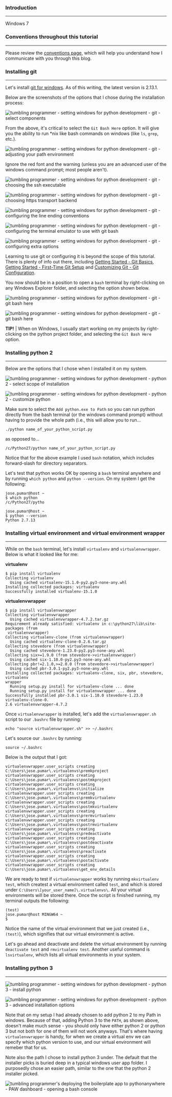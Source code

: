 ### Introduction
_____
Windows 7



### Conventions throughout this tutorial
_____
Please review the [conventions page](http://www.tumblingprogrammer.com/conventions-used-on-tumbling-programmer-dot-com/ "tumbling programmer's conventions page"), which will help you understand how I communicate with you through this blog.


### Installing git
_____
Let's install [git for windows](https://git-scm.com/download/win). As of this writing, the latest version is 2.13.1.

Below are the screenshots of the options that I chose during the installation process:

![ tumbling programmer - setting windows for python development - git - select components ]( https://www.tumblingprogrammer.com/media/2017/06/git-select-components.png " tumbling programmer - setting windows for python development - git - select components ")

From the above, it's critical to select the `Git Bash Here` option.  It will give you the ability to run *nix like bash commands on windows (like `ls`, `grep`, etc.).

![ tumbling programmer - setting windows for python development - git - adjusting your path environment ]( https://www.tumblingprogrammer.com/media/2017/06/git-adjusting-your-path-environment.png " tumbling programmer - setting windows for python development - git - adjusting your path environment ")

Ignore the red font and the warning (unless you are an advanced user of the windows command prompt; most people aren't).

![ tumbling programmer - setting windows for python development - git - choosing the ssh executable ]( https://www.tumblingprogrammer.com/media/2017/06/git-choosing-the-ssh-executable.png " tumbling programmer - setting windows for python development - git - choosing the ssh executable ")

![ tumbling programmer - setting windows for python development - git - choosing https transport backend ]( https://www.tumblingprogrammer.com/media/2017/06/git-choosing-https-transport-backend.png " tumbling programmer - setting windows for python development - git - choosing https transport backend ")

![ tumbling programmer - setting windows for python development - git - configuring the line ending conventions ]( https://www.tumblingprogrammer.com/media/2017/06/git-configuring-the-line-ending-conventions.png " tumbling programmer - setting windows for python development - git - configuring the line ending conventions ")

![ tumbling programmer - setting windows for python development - git - configuring the terminal emulator to use with git bash ]( https://www.tumblingprogrammer.com/media/2017/06/git-configuring-the-terminal-emulator-to-use-with-git-bash.png " tumbling programmer - setting windows for python development - git - configuring the terminal emulator to use with git bash ")

![ tumbling programmer - setting windows for python development - git - configuring extra options ]( https://www.tumblingprogrammer.com/media/2017/06/git-configuring-extra-options.png " tumbling programmer - setting windows for python development - git - configuring extra options ")

Learning to use git or configuring it is beyond the scope of this tutorial.  There is plenty of info out there, including [Getting Started - Git Basics](https://git-scm.com/book/en/v2/Getting-Started-Git-Basics), [Getting Started - First-Time Git Setup](https://git-scm.com/book/en/v2/Getting-Started-First-Time-Git-Setup) and [Customizing Git - Git Configuration](https://git-scm.com/book/en/v2/Customizing-Git-Git-Configuration).

You now should be in a position to open a `bash` terminal by right-clicking on any Windows Explorer folder, and selecting the option shown below.

![ tumbling programmer - setting windows for python development - git - git bash here ]( https://www.tumblingprogrammer.com/media/2017/06/git-git-bash-here.png " tumbling programmer - setting windows for python development - git - git bash here ")

![ tumbling programmer - setting windows for python development - git - git bash here ]( https://www.tumblingprogrammer.com/media/2017/06/git-git-bash-here.png " tumbling programmer - setting windows for python development - git - git bash here ")

**TIP!** | When on Windows, I usually start working on my projects by right-clicking on the python project folder, and selecting the `Git Bash Here` option.  

### Installing python 2
_____


Below are the options that I chose when I installed it on my system.

![ tumbling programmer - setting windows for python development - python 2 - select scope of installation ]( https://www.tumblingprogrammer.com/media/2017/06/python2-select-scope-of-installation.png " tumbling programmer - setting windows for python development - python 2 - select scope of installation ")

![ tumbling programmer - setting windows for python development - python 2 - customize python ]( https://www.tumblingprogrammer.com/media/2017/06/python2-customize-python.png " tumbling programmer - setting windows for python development - python 2 - customize python ")

Make sure to select the `Add python.exe to Path` so you can run python directly from the bash terminal (or the windows command prompt) without having to provide the whole path (i.e., this will allow you to run... 

`./python name_of_your_python_script.py` 

as opposed to...

`/c/Python27/python name_of_your_python_script.py`

Notice that for the above example I used `bash` notation, which includes forward-slash for directory separators.

Let's test that python works OK by opening a `bash` terminal anywhere and by running `which python` and `python --version`.  On my system I get the following:

    jose.pumar@host ~
    $ which python
    /c/Python27/pytho
    
    jose.pumar@host ~
    $ python --version
    Python 2.7.13

### Installing virtual environment and virtual environment wrapper
______
While on the `bash` terminal, let's install `virtualenv` and `virtualenvwrapper`.  Below is what it looked like for me:

**virtualenv**

    $ pip install virtualenv
    Collecting virtualenv
      Using cached virtualenv-15.1.0-py2.py3-none-any.whl
    Installing collected packages: virtualenv
    Successfully installed virtualenv-15.1.0

**virtualenvwrapper**   

    $ pip install virtualenvwrapper
    Collecting virtualenvwrapper
      Using cached virtualenvwrapper-4.7.2.tar.gz
    Requirement already satisfied: virtualenv in c:\python27\lib\site-packages (from
     virtualenvwrapper)
    Collecting virtualenv-clone (from virtualenvwrapper)
      Using cached virtualenv-clone-0.2.6.tar.gz
    Collecting stevedore (from virtualenvwrapper)
      Using cached stevedore-1.23.0-py2.py3-none-any.whl
    Collecting six>=1.9.0 (from stevedore->virtualenvwrapper)
      Using cached six-1.10.0-py2.py3-none-any.whl
    Collecting pbr!=2.1.0,>=2.0.0 (from stevedore->virtualenvwrapper)
      Using cached pbr-3.0.1-py2.py3-none-any.whl
    Installing collected packages: virtualenv-clone, six, pbr, stevedore, virtualenv
    wrapper
      Running setup.py install for virtualenv-clone ... done
      Running setup.py install for virtualenvwrapper ... done
    Successfully installed pbr-3.0.1 six-1.10.0 stevedore-1.23.0 virtualenv-clone-0.
    2.6 virtualenvwrapper-4.7.2
    
Once `virtualenvwrapper` is installed, let's add the `virtualenvwrapper.sh` script to our `.bashrc` file by running:

    echo "source virtualenvwrapper.sh" >> ~/.bashrc
    
Let's source our `.bashrc` by running:

    source ~/.bashrc

Below is the output that I got:

    virtualenvwrapper.user_scripts creating C:\Users\jose.pumar\.virtualenvs\premkproject
    virtualenvwrapper.user_scripts creating C:\Users\jose.pumar\.virtualenvs\postmkproject
    virtualenvwrapper.user_scripts creating C:\Users\jose.pumar\.virtualenvs\initialize
    virtualenvwrapper.user_scripts creating C:\Users\jose.pumar\.virtualenvs\premkvirtualenv
    virtualenvwrapper.user_scripts creating C:\Users\jose.pumar\.virtualenvs\postmkvirtualenv
    virtualenvwrapper.user_scripts creating C:\Users\jose.pumar\.virtualenvs\prermvirtualenv
    virtualenvwrapper.user_scripts creating C:\Users\jose.pumar\.virtualenvs\postrmvirtualenv
    virtualenvwrapper.user_scripts creating C:\Users\jose.pumar\.virtualenvs\predeactivate
    virtualenvwrapper.user_scripts creating C:\Users\jose.pumar\.virtualenvs\postdeactivate
    virtualenvwrapper.user_scripts creating C:\Users\jose.pumar\.virtualenvs\preactivate
    virtualenvwrapper.user_scripts creating C:\Users\jose.pumar\.virtualenvs\postactivate
    virtualenvwrapper.user_scripts creating C:\Users\jose.pumar\.virtualenvs\get_env_details

We are ready to test if `virtualenvwrapper` works by running `mkvirtualenv test`, which createst a virtual environment called `test`, and which is stored under `C:\Users\[your_user_name]\.virtualenvs\`. All your virtual environments will be stored there. Once the script is finished running, my terminal outputs the following:

    (test)
    jose.pumar@host MINGW64 ~
    $

Notice the name of the virtual environment that we just created (i.e., `(test)`), which signifies that our virtual environment is active.

Let's go ahead and deactivate and delete the virtual environment by running `deactivate test` and `rmvirtualenv test`.  Another useful command is `lsvirtualenv`, which lists all virtual environments in your system.

### Installing python 3
_____

![ tumbling programmer - setting windows for python development - python 3 - install python ]( https://www.tumblingprogrammer.com/media/2017/06/python3-install-python.png " tumbling programmer - setting windows for python development - python 3 - install python ")

![ tumbling programmer - setting windows for python development - python 3 - advanced installation options ]( https://www.tumblingprogrammer.com/media/2017/06/python3-advanced-installation-options.png " tumbling programmer - setting windows for python development - python 3 - advanced installation options ")

Note that on my setup I had already chosen to add python 2 to my Path in windows.  Because of that, adding Python 3 to the `PATH`, as shown above, doesn't make much sense - you should only have either python 2 or python 3 but not both for one of them will not work anyways.  That's where having `virtualenvwrapper` is handy, for when we create a virtual env we can specify which python version to use, and our virtual environment will remeber that for us.

Note also the path I chose to install python 3 under.  The default that the installer picks is buried deep in a typical windows user app folder.  I purposedly chose an easier path, similar to the one that the python 2 installer picked.









![ tumbling programmer's deploying the boilerplate app to pythonanywhere - PAW dashboard - opening a bash console ]( https://www.tumblingprogrammer.com/media/2017/06/pythonanywhere-opening-a-bash-console.png " tumbling programmer's deploying the boilerplate app to pythonanywhere - PAW dashboard - opening a bash console ")
